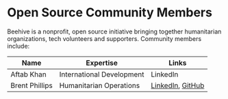 # Open Source Community Members

Beehive is a nonprofit, open source initiative bringing together humanitarian organizations, tech volunteers and supporters. Community members include:

Name | Expertise | Links
------------ | ------------- | -------------
Aftab Khan | International Development | LinkedIn
Brent Phillips | Humanitarian Operations | [LinkedIn](http://linkedin.com/in/brentophillips), [GitHub](http://github.com/brentophillips)
